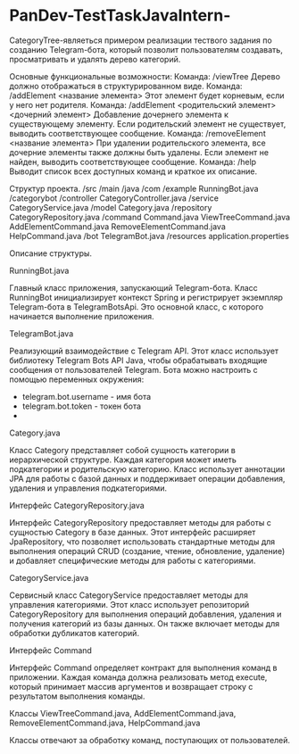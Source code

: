 # PanDev-TestTaskJavaIntern-

CategoryTree-являеться примером реализации тествого задания по созданию Telegram-бота, который позволит пользователям создавать, просматривать и удалять дерево категорий.

Основные функциональные возможности:
Команда: /viewTree
Дерево должно отображаться в структурированном виде.
Команда: /addElement <название элемента>
Этот элемент будет корневым, если у него нет родителя.
Команда: /addElement <родительский элемент> <дочерний элемент>
Добавление дочернего элемента к существующему элементу. Если родительский элемент не существует, выводить соответствующее сообщение.
Команда: /removeElement <название элемента>
При удалении родительского элемента, все дочерние элементы также должны быть удалены. Если элемент не найден, выводить соответствующее сообщение.
Команда: /help
Выводит список всех доступных команд и краткое их описание.

Структур проекта.
/src
  /main
    /java
      /com
        /example
        RunningBot.java
          /categorybot
            /controller
              CategoryController.java
            /service
              CategoryService.java
            /model
              Category.java
            /repository
              CategoryRepository.java
            /command
              Command.java
              ViewTreeCommand.java
              AddElementCommand.java
              RemoveElementCommand.java
              HelpCommand.java
            /bot
              TelegramBot.java
    /resources
      application.properties

Описание структуры.


 RunningBot.java

Главный класс приложения, запускающий Telegram-бота. Класс RunningBot инициализирует контекст Spring и регистрирует экземпляр Telegram-бота в TelegramBotsApi. Это основной класс, с которого начинается выполнение приложения.
 
TelegramBot.java

  Реализующий взаимодействие с Telegram API. Этот класс использует библиотеку Telegram Bots API Java, чтобы обрабатывать входящие сообщения от пользователей Telegram.
  Бота можно настроить с помощью переменных окружения:
   - telegram.bot.username - имя бота
   - telegram.bot.token - токен бота
   - 
 Category.java

  Класс Category представляет собой сущность категории в иерархической структуре. Каждая категория может иметь подкатегории и родительскую категорию. Класс использует аннотации JPA для работы с базой данных и поддерживает операции добавления, удаления и управления подкатегориями.

 Интерфейс CategoryRepository.java

 Интерфейс CategoryRepository предоставляет методы для работы с сущностью Category в базе данных. Этот интерфейс расширяет JpaRepository, что позволяет использовать стандартные методы для выполнения операций CRUD (создание, чтение, обновление, удаление) и добавляет специфические методы для работы с категориями.

 CategoryService.java

Сервисный класс CategoryService предоставляет методы для управления категориями. Этот класс использует репозиторий CategoryRepository для выполнения операций 
добавления, удаления и получения категорий из базы данных. Он также включает методы для обработки дубликатов категорий.
 
Интерфейс Command

Интерфейс Command определяет контракт для выполнения команд в приложении. Каждая команда должна реализовать метод execute, который принимает массив аргументов и возвращает строку с результатом выполнения команды.

Классы  ViewTreeCommand.java, AddElementCommand.java, RemoveElementCommand.java, HelpCommand.java

 Классы отвечают за обработку команд, поступающих от пользователей.

 
